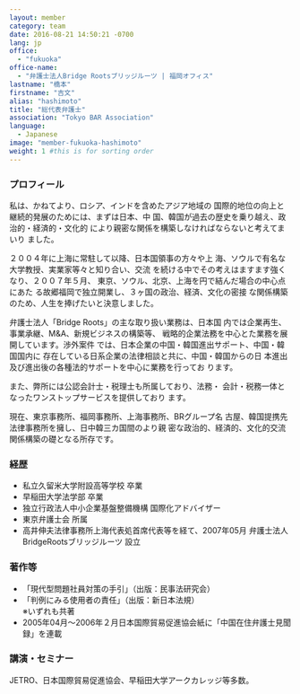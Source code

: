 ```yaml
---
layout: member
category: team
date: 2016-08-21 14:50:21 -0700
lang: jp
office:
  - "fukuoka"
office-name:
  - "弁護士法人Bridge Rootsブリッジルーツ | 福岡オフィス"
lastname: "橋本"
firstname: "吉文"
alias: "hashimoto"
title: "総代表弁護士"
association: "Tokyo BAR Association"
language:
  - Japanese
image: "member-fukuoka-hashimoto"
weight: 1 #this is for sorting order
---
```


### プロフィール
私は、かねてより、ロシア、インドを含めたアジア地域の 国際的地位の向上と継続的発展のためには、まずは日本、中 国、韓国が過去の歴史を乗り越え、政治的・経済的・文化的 により親密な関係を構築しなければならないと考えてまいり ました。

２００４年に上海に常駐して以降、日本国領事の方々や上 海、ソウルで有名な大学教授、実業家等々と知り合い、交流 を続ける中でその考えはますます強くなり、２００７年５月、 東京、ソウル、北京、上海を円で結んだ場合の中心点にあた る故郷福岡で独立開業し、３ヶ国の政治、経済、文化の密接 な関係構築のため、人生を捧げたいと決意しました。

弁護士法人「Bridge Roots」の主な取り扱い業務は、日本国 内では企業再生、事業承継、M&A、新規ビジネスの構築等、 戦略的企業法務を中心とた業務を展開しています。渉外案件 では、日本企業の中国・韓国進出サポート、中国・韓国国内に 存在している日系企業の法律相談と共に、中国・韓国からの日 本進出及び進出後の各種法的サポートを中心に業務を行ってお ります。

また、弊所には公認会計士・税理士も所属しており、法務・ 会計・税務一体となったワンストップサービスを提供しており ます。

現在、東京事務所、福岡事務所、上海事務所、BRグループ名 古屋、韓国提携先法律事務所を擁し、日中韓三カ国間のより親 密な政治的、経済的、文化的交流関係構築の礎となる所存です。

### 経歴
- 私立久留米大学附設高等学校 卒業
- 早稲田大学法学部 卒業
- 独立行政法人中小企業基盤整備機構 国際化アドバイザー
- 東京弁護士会 所属
- 高井伸夫法律事務所上海代表処首席代表等を経て、2007年05月 弁護士法人BridgeRootsブリッジルーツ 設立

### 著作等
- 「現代型問題社員対策の手引」（出版：民事法研究会）
- 「判例にみる使用者の責任」（出版：新日本法規）
<br />※いずれも共著
- 2005年04月～2006年２月日本国際貿易促進協会紙に「中国在住弁護士見聞録」を連載

### 講演・セミナー
JETRO、日本国際貿易促進協会、早稲田大学アークカレッジ等多数。
